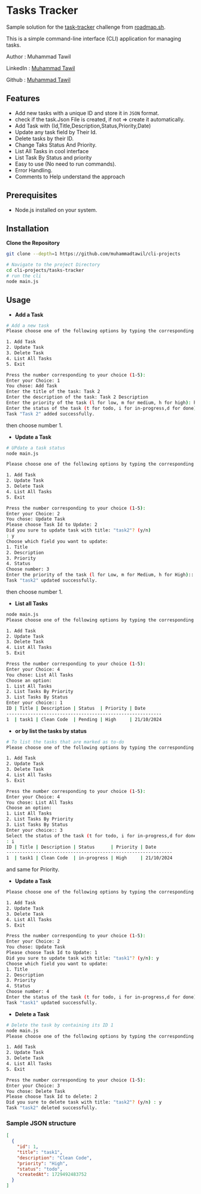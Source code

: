 # Tasks Tracker

Sample solution for the [task-tracker](https://roadmap.sh/projects/task-tracker) challenge from [roadmap.sh](https://roadmap.sh/).

This is a simple command-line interface (CLI) application for managing tasks.

Author : Muhammad Tawil

LinkedIn : [Muhammad Tawil](www.linkedin.com/in/muhammad-tawil)

Github :  [Muhammad Tawil](https://github.com/Muhammadtawil)

## Features

- Add new tasks with a unique ID and store it in `JSON` format.
- check if the task.Json File is created, if not => create it automatically.
- Add Task with (Id,Title,Description,Status,Priority,Date)
- Update any task field by Their Id.
- Delete tasks by their ID.
- Change Taks Status And Priority.
- List All Tasks in cool interface 
- List Task By Status and priority 
- Easy to use (No need to run commands).
- Error Handling.
- Comments to Help understand the approach


## Prerequisites

- Node.js installed on your system.

## Installation

**Clone the Repository**

   ```bash
   git clone --depth=1 https://github.com/muhammadtawil/cli-projects

   # Navigate to the project Directory
   cd cli-projects/tasks-tracker
   # run the cli
  node main.js
   ```
## Usage

- **Add a Task**
```bash
# Add a new task
Please choose one of the following options by typing the corresponding number:

1. Add Task
2. Update Task
3. Delete Task
4. List All Tasks
5. Exit

Press the number corresponding to your choice (1-5):
Enter your Choice: 1
You chose: Add Task
Enter the title of the task: Task 2
Enter the description of the task: Task 2 Description
Enter the priority of the task (l for low, m for medium, h for high): h
Enter the status of the task (t for todo, i for in-progress,d for done): t
Task "Task 2" added successfully.
```
then choose number 1.



- **Update a Task**
```bash
# UPdate a task status
node main.js

Please choose one of the following options by typing the corresponding number:

1. Add Task
2. Update Task
3. Delete Task
4. List All Tasks
5. Exit

Press the number corresponding to your choice (1-5):
Enter your Choice: 2
You chose: Update Task
Please choose Task Id to Update: 2
Did you sure to update task with title: "task2"? (y/n)
: y
Choose which field you want to update:
1. Title
2. Description
3. Priority
4. Status
Choose number: 3
Enter the priority of the task (l for Low, m for Medium, h for High):: l
Task "task2" updated successfully.
```
then choose number 1.

- **List all Tasks**
```bash
node main.js 
Please choose one of the following options by typing the corresponding number:

1. Add Task
2. Update Task
3. Delete Task
4. List All Tasks
5. Exit

Press the number corresponding to your choice (1-5):
Enter your Choice: 4
You chose: List All Tasks
Choose an option:
1. List All Tasks
2. List Tasks By Priority
3. List Tasks By Status
Enter your choice:: 1
ID | Title | Description | Status  | Priority | Date  
----------------------------------------------------------
1  | task1 | Clean Code  | Pending | High     | 21/10/2024  
```
- **or by list the tasks by status**
```bash
# To list the tasks that are marked as to-do
Please choose one of the following options by typing the corresponding number:

1. Add Task
2. Update Task
3. Delete Task
4. List All Tasks
5. Exit

Press the number corresponding to your choice (1-5):
Enter your Choice: 4
You chose: List All Tasks
Choose an option:
1. List All Tasks
2. List Tasks By Priority
3. List Tasks By Status
Enter your choice:: 3
Select the status of the task (t for todo, i for in-progress,d for done)
: i
ID | Title | Description | Status      | Priority | Date      
--------------------------------------------------------------
1  | task1 | Clean Code  | in-progress | High     | 21/10/2024


```
and same for Priority.

- **Update a Task**
```bash
Please choose one of the following options by typing the corresponding number:

1. Add Task
2. Update Task
3. Delete Task
4. List All Tasks
5. Exit

Press the number corresponding to your choice (1-5):
Enter your Choice: 2
You chose: Update Task
Please choose Task Id to Update: 1
Did you sure to update task with title: "task1"? (y/n): y
Choose which field you want to update:
1. Title
2. Description
3. Priority
4. Status
Choose number: 4
Enter the status of the task (t for todo, i for in-progress,d for done): i
Task "task1" updated successfully.
```
- **Delete a Task**
```bash
# Delete the task by containing its ID 1
node main.js
Please choose one of the following options by typing the corresponding number:

1. Add Task
2. Update Task
3. Delete Task
4. List All Tasks
5. Exit

Press the number corresponding to your choice (1-5):
Enter your Choice: 3
You chose: Delete Task
Please choose Task Id to delete: 2
Did you sure to delete task with title: "task2"? (y/n) : y
Task "task2" deleted successfully.
```

### Sample JSON structure
```JSON
[
  {
    "id": 1,
    "title": "task1",
    "description": "Clean Code",
    "priority": "High",
    "status": "todo",
    "createdAt": 1729492483752
  }
]
```
